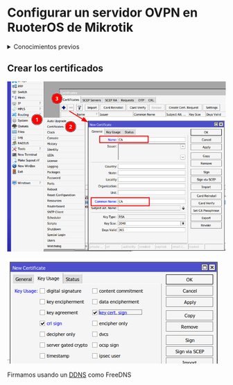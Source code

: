 # Configurar un servidor OVPN en RuoterOS de Mikrotik

<details>

<summary>Conocimientos previos</summary>

* [DDNS](DDNS.md)

</details>

## Crear los certificados

![crear CA](1-crearCA.png)

![alt text](2-crearCA.png)




Firmamos usando un [DDNS](DDNS.md) como FreeDNS


